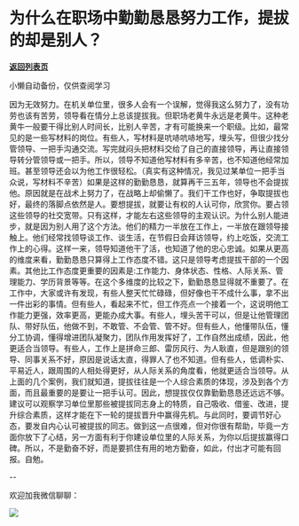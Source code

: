 # 为什么在职场中勤勤恳恳努力工作，提拔的却是别人？

[**返回列表页**](/gzh/费曼的小茶馆)

小懒自动备份，仅供查阅学习

因为无效努力。在机关单位里，很多人会有一个误解，觉得我这么努力了，没有功劳也该有苦劳，领导看在情分上总该提拔我。但职场老黄牛永远是老黄牛。这种老黄牛一般要干得比别人时间长，比别人辛苦，才有可能换来一个职级。比如，最常见的是一些写材料的岗位。有些人，写材料是吭哧吭哧地写，埋头写，但很少找分管领导、一把手沟通交流。写完就闷头把材料交给了自己的直接领导，再让直接领导转分管领导或一把手。所以，领导不知道他写材料有多辛苦，也不知道他经常加班。甚至领导还会以为他工作很轻松。（真实有这种情况，我见过某单位一把手当众说，写材料不辛苦）如果是这样的勤勤恳恳，就算再干三五年，领导也不会提拔他。原因就是在战术上努力了，在战略上却偷懒了。我们干工作也好，争取提拔也好，最终的落脚点依然是人。要想提拔，就要让有权的人认可你，欣赏你。要占领这些领导的社交宽带。只有这样，才能左右这些领导的主观认识。为什么别人能进步，就是因为别人用了这个方法。他们的精力一半放在工作上，一半放在跟领导接触上。他们经常找领导谈工作、谈生活，在节假日会拜访领导，约上吃饭，交流工作上的心得。这样一来，领导知道他干了活，也知道了他的忠心忠诚。如果从更高的维度来看，勤勤恳恳只算得上工作态度不错。这只是领导考虑提拔干部的一个因素。其他比工作态度更重要的因素是:工作能力、身体状态、性格、人际关系、管理能力、学历背景等等。在这个多维度的比较之下，勤勤恳恳显得就不重要了。在工作中，大家或许有发现，有些人整天忙忙碌碌，但好像也干不成什么事，拿不出一件出彩的事情。但有些人，看起来不忙，但工作亮点一个接着一个，这说明他工作能力更强，效率更高，更能办成大事。有些人，埋头苦干可以，但是让他管理团队、带好队伍，他做不到，不敢管、不会管、管不好。但有些人，他懂带队伍，懂分工协调，懂得增进团队凝聚力，团队作用发挥好了，工作自然出成绩，因此，他更适合当领导。有些人，工作上是拼命三郎、雷厉风行、为人耿直，但是跟别的领导、同事关系不好，原因是说话太直，得罪人了也不知道。但有些人，低调朴实、平易近人，跟周围的人相处得更好，从人际关系的角度看，他就更适合当领导。从上面的几个案例，我们就知道，提拔往往是一个人综合素质的体现，涉及到各个方面，而且最重要的是要让一把手认可。因此，想提拔仅仅靠勤勤恳恳还远远不够。建议可以观察学习单位里那些被提拔同志身上的特质，自己吸收、借鉴、改进，提升综合素质，这样才能在下一轮的提拔晋升中赢得先机。与此同时，要调节好心态，要发自内心认可被提拔的同志。做到这一点很难，但对你很有帮助，毕竟一方面你放下了心结，另一方面有利于你建设单位里的人际关系，为你以后提拔赢得口碑。所以，不是勤奋不好，而是要抓住有用的地方勤奋，如此，付出才可能有回报。自勉。

\--  

欢迎加我微信聊聊：

![](https://mmbiz.qpic.cn/mmbiz_jpg/4ufdCXwkRAogiaBPlLVvMdhW25OKOspeLKicEd7LtibnPG1m66ljicjv5q7W5uHrPrOnhOiaExezAKMkAnQpKcBBLMw/640?wx_fmt=jpeg&from;=appmsg)

  

